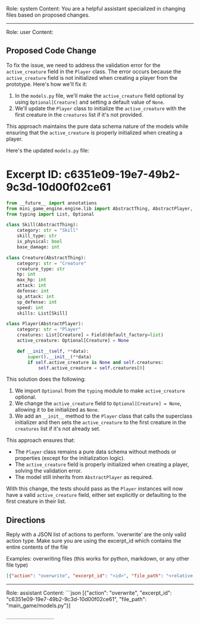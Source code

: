 Role: system
Content: You are a helpful assistant specialized in changing files based on proposed changes.
__________________
Role: user
Content: 
## Proposed Code Change
To fix the issue, we need to address the validation error for the `active_creature` field in the `Player` class. The error occurs because the `active_creature` field is not initialized when creating a player from the prototype. Here's how we'll fix it:

1. In the `models.py` file, we'll make the `active_creature` field optional by using `Optional[Creature]` and setting a default value of `None`.
2. We'll update the `Player` class to initialize the `active_creature` with the first creature in the `creatures` list if it's not provided.

This approach maintains the pure data schema nature of the models while ensuring that the `active_creature` is properly initialized when creating a player.

Here's the updated `models.py` file:

# Excerpt ID: c6351e09-19e7-49b2-9c3d-10d00f02ce61
```python main_game/models.py
from __future__ import annotations
from mini_game_engine.engine.lib import AbstractThing, AbstractPlayer, Field
from typing import List, Optional

class Skill(AbstractThing):
    category: str = "Skill"
    skill_type: str
    is_physical: bool
    base_damage: int

class Creature(AbstractThing):
    category: str = "Creature"
    creature_type: str
    hp: int
    max_hp: int
    attack: int
    defense: int
    sp_attack: int
    sp_defense: int
    speed: int
    skills: List[Skill]

class Player(AbstractPlayer):
    category: str = "Player"
    creatures: List[Creature] = Field(default_factory=list)
    active_creature: Optional[Creature] = None

    def __init__(self, **data):
        super().__init__(**data)
        if self.active_creature is None and self.creatures:
            self.active_creature = self.creatures[0]
```

This solution does the following:

1. We import `Optional` from the `typing` module to make `active_creature` optional.
2. We change the `active_creature` field to `Optional[Creature] = None`, allowing it to be initialized as `None`.
3. We add an `__init__` method to the `Player` class that calls the superclass initializer and then sets the `active_creature` to the first creature in the `creatures` list if it's not already set.

This approach ensures that:
- The `Player` class remains a pure data schema without methods or properties (except for the initialization logic).
- The `active_creature` field is properly initialized when creating a player, solving the validation error.
- The model still inherits from `AbstractPlayer` as required.

With this change, the tests should pass as the `Player` instances will now have a valid `active_creature` field, either set explicitly or defaulting to the first creature in their list.

## Directions
Reply with a JSON list of actions to perform. 'overwrite' are the only valid action type. 
Make sure you are using the excerpt_id which contains the entire contents of the file

Examples:
overwriting files (this works for python, markdown, or any other file type)
```json output_example1
[{"action": "overwrite", "excerpt_id": "<id>", "file_path": "<relative file path>"}]
```

__________________
Role: assistant
Content: ```json
[{"action": "overwrite", "excerpt_id": "c6351e09-19e7-49b2-9c3d-10d00f02ce61", "file_path": "main_game/models.py"}]
```
__________________
